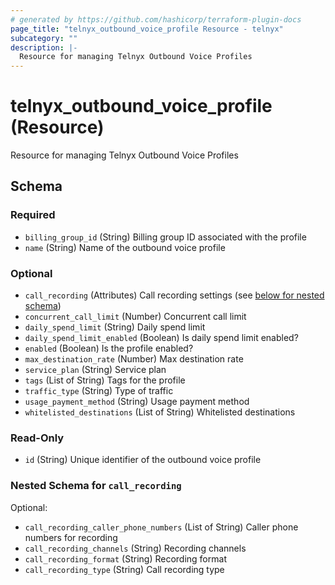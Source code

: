 ```yaml
---
# generated by https://github.com/hashicorp/terraform-plugin-docs
page_title: "telnyx_outbound_voice_profile Resource - telnyx"
subcategory: ""
description: |-
  Resource for managing Telnyx Outbound Voice Profiles
---
```


# telnyx_outbound_voice_profile (Resource)

Resource for managing Telnyx Outbound Voice Profiles



<!-- schema generated by tfplugindocs -->
## Schema

### Required

- `billing_group_id` (String) Billing group ID associated with the profile
- `name` (String) Name of the outbound voice profile

### Optional

- `call_recording` (Attributes) Call recording settings (see [below for nested schema](#nestedatt--call_recording))
- `concurrent_call_limit` (Number) Concurrent call limit
- `daily_spend_limit` (String) Daily spend limit
- `daily_spend_limit_enabled` (Boolean) Is daily spend limit enabled?
- `enabled` (Boolean) Is the profile enabled?
- `max_destination_rate` (Number) Max destination rate
- `service_plan` (String) Service plan
- `tags` (List of String) Tags for the profile
- `traffic_type` (String) Type of traffic
- `usage_payment_method` (String) Usage payment method
- `whitelisted_destinations` (List of String) Whitelisted destinations

### Read-Only

- `id` (String) Unique identifier of the outbound voice profile

<a id="nestedatt--call_recording"></a>
### Nested Schema for `call_recording`

Optional:

- `call_recording_caller_phone_numbers` (List of String) Caller phone numbers for recording
- `call_recording_channels` (String) Recording channels
- `call_recording_format` (String) Recording format
- `call_recording_type` (String) Call recording type
